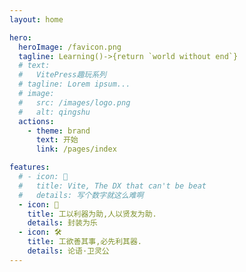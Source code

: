 ```yaml
---
layout: home

hero:
  heroImage: /favicon.png
  tagline: Learning()->{return `world without end`}
  # text:
  #   VitePress趣玩系列
  # tagline: Lorem ipsum...
  # image:
  #   src: /images/logo.png
  #   alt: qingshu
  actions:
    - theme: brand
      text: 开始
      link: /pages/index

features:
  # - icon: 🚀
  #   title: Vite, The DX that can't be beat
  #   details: 写个数字就这么难啊
  - icon: 🖖
    title: 工以利器为助,人以贤友为助.
    details: 封装为乐
  - icon: 🛠️
    title: 工欲善其事,必先利其器.
    details: 论语·卫灵公
---
```

